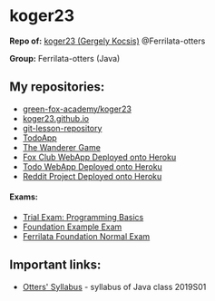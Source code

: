 # koger23
**Repo of:** [koger23 (Gergely Kocsis)](https://github.com/koger23) @Ferrilata-otters

**Group:** Ferrilata-otters (Java)

## My repositories:
* [green-fox-academy/koger23](https://github.com/green-fox-academy/koger23)
* [koger23.github.io](http://github.com/koger23/koger23.github.io)
* [git-lesson-repository](https://github.com/koger23/git-lesson-repository)
* [TodoApp](https://github.com/green-fox-academy/koger23-todo-app)
* [The Wanderer Game](https://github.com/koger23/wanderer-java)
* [Fox Club WebApp Deployed onto Heroku](https://github.com/green-fox-academy/koger23_fox-club_web-app)
* [Todo WebApp Deployed onto Heroku](https://github.com/green-fox-academy/koger23_todo-web-app)
* [Reddit Project Deployed onto Heroku](https://github.com/green-fox-academy/koger23_reddit-project)


#### Exams:
* [Trial Exam: Programming Basics](https://github.com/koger23/exam-trial-basics)
* [Foundation Example Exam](https://github.com/koger23/foundation-example-exam)
* [Ferrilata Foundation Normal Exam](https://github.com/koger23/ferrilata-foundation-normal-exam)

## Important links:
* [Otters' Syllabus](https://github.com/green-fox-academy/otters-syllabus) - syllabus of Java class 2019S01
